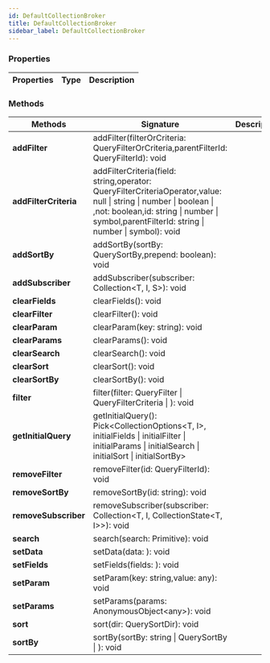 ```yaml
---
id: DefaultCollectionBroker
title: DefaultCollectionBroker
sidebar_label: DefaultCollectionBroker
---
```




### Properties

| Properties | Type | Description |
| --------- | ---- | ----------- |


### Methods

| Methods | Signature | Description |
| --------- | ---- | ----------- |
| **addFilter** | addFilter(filterOrCriteria: QueryFilterOrCriteria,parentFilterId: QueryFilterId): void |  |
| **addFilterCriteria** | addFilterCriteria(field: string,operator: QueryFilterCriteriaOperator,value: null \| string \| number \| boolean \| ,not: boolean,id: string \| number \| symbol,parentFilterId: string \| number \| symbol): void |  |
| **addSortBy** | addSortBy(sortBy: QuerySortBy,prepend: boolean): void |  |
| **addSubscriber** | addSubscriber(subscriber: Collection<T, I, S\>): void |  |
| **clearFields** | clearFields(): void |  |
| **clearFilter** | clearFilter(): void |  |
| **clearParam** | clearParam(key: string): void |  |
| **clearParams** | clearParams(): void |  |
| **clearSearch** | clearSearch(): void |  |
| **clearSort** | clearSort(): void |  |
| **clearSortBy** | clearSortBy(): void |  |
| **filter** | filter(filter: QueryFilter \| QueryFilterCriteria \| ): void |  |
| **getInitialQuery** | getInitialQuery(): Pick<CollectionOptions<T, I\>, initialFields \| initialFilter \| initialParams \| initialSearch \| initialSort \| initialSortBy\> |  |
| **removeFilter** | removeFilter(id: QueryFilterId): void |  |
| **removeSortBy** | removeSortBy(id: string): void |  |
| **removeSubscriber** | removeSubscriber(subscriber: Collection<T, I, CollectionState<T, I\>\>): void |  |
| **search** | search(search: Primitive): void |  |
| **setData** | setData(data: ): void |  |
| **setFields** | setFields(fields: ): void |  |
| **setParam** | setParam(key: string,value: any): void |  |
| **setParams** | setParams(params: AnonymousObject<any\>): void |  |
| **sort** | sort(dir: QuerySortDir): void |  |
| **sortBy** | sortBy(sortBy: string \| QuerySortBy \| ): void |  |
